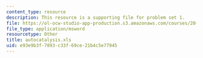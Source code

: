 ```yaml
---
content_type: resource
description: This resource is a supporting file for problem set 1.
file: https://ol-ocw-studio-app-production.s3.amazonaws.com/courses/20-462j-molecular-principles-of-biomaterials-spring-2006/e93e9b3f7893c33f69ce21b4c5e77945_autocatalysis.xls
file_type: application/msword
resourcetype: Other
title: autocatalysis.xls
uid: e93e9b3f-7893-c33f-69ce-21b4c5e77945
---
```

